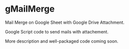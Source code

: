 # gMailMerge
Mail Merge on Google Sheet with Google Drive Attachment.

Google Script code to send mails with attachement.

More description and well-packaged code coming soon.
